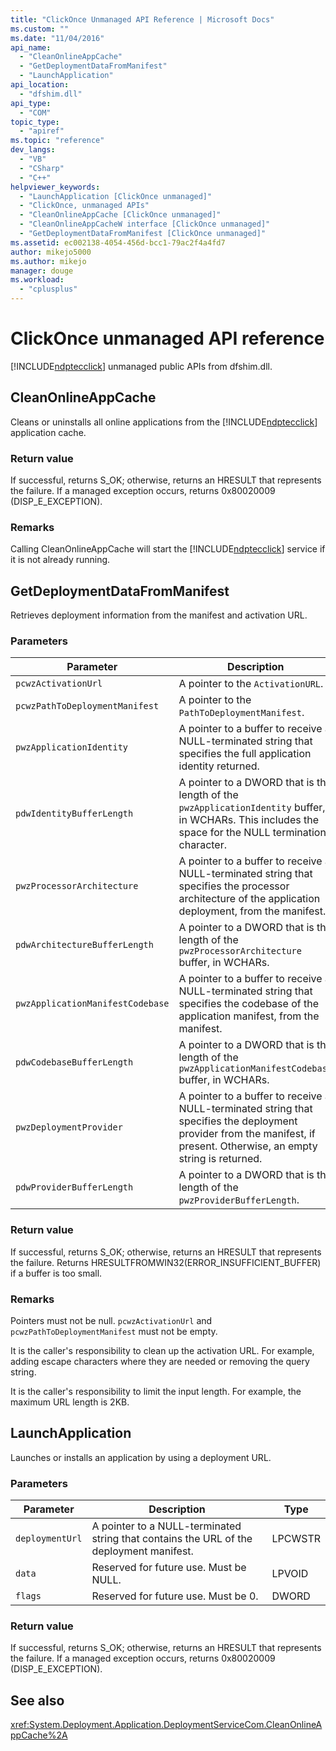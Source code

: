 ```yaml
---
title: "ClickOnce Unmanaged API Reference | Microsoft Docs"
ms.custom: ""
ms.date: "11/04/2016"
api_name: 
  - "CleanOnlineAppCache"
  - "GetDeploymentDataFromManifest"
  - "LaunchApplication"
api_location: 
  - "dfshim.dll"
api_type: 
  - "COM"
topic_type: 
  - "apiref"
ms.topic: "reference"
dev_langs: 
  - "VB"
  - "CSharp"
  - "C++"
helpviewer_keywords: 
  - "LaunchApplication [ClickOnce unmanaged]"
  - "ClickOnce, unmanaged APIs"
  - "CleanOnlineAppCache [ClickOnce unmanaged]"
  - "CleanOnlineAppCacheW interface [ClickOnce unmanaged]"
  - "GetDeploymentDataFromManifest [ClickOnce unmanaged]"
ms.assetid: ec002138-4054-456d-bcc1-79ac2f4a4fd7
author: mikejo5000
ms.author: mikejo
manager: douge
ms.workload: 
  - "cplusplus"
---
```

# ClickOnce unmanaged API reference
[!INCLUDE[ndptecclick](../deployment/includes/ndptecclick_md.md)] unmanaged public APIs from dfshim.dll.  
  
## CleanOnlineAppCache  
 Cleans or uninstalls all online applications from the [!INCLUDE[ndptecclick](../deployment/includes/ndptecclick_md.md)] application cache.  
  
### Return value  
 If successful, returns S_OK; otherwise, returns an HRESULT that represents the failure. If a managed exception occurs, returns 0x80020009 (DISP_E_EXCEPTION).  
  
### Remarks  
 Calling CleanOnlineAppCache will start the [!INCLUDE[ndptecclick](../deployment/includes/ndptecclick_md.md)] service if it is not already running.  
  
## GetDeploymentDataFromManifest  
 Retrieves deployment information from the manifest and activation URL.  
  
### Parameters  
  
|Parameter|Description|Type|  
|---------------|-----------------|----------|  
|`pcwzActivationUrl`|A pointer to the `ActivationURL`.|LPCWSTR|  
|`pcwzPathToDeploymentManifest`|A pointer to the `PathToDeploymentManifest`.|LPCWSTR|  
|`pwzApplicationIdentity`|A pointer to a buffer to receive a NULL-terminated string that specifies the full application identity returned.|LPWSTR|  
|`pdwIdentityBufferLength`|A pointer to a DWORD that is the length of the `pwzApplicationIdentity` buffer, in WCHARs. This includes the space for the NULL termination character.|LPDWORD|  
|`pwzProcessorArchitecture`|A pointer to a buffer to receive a NULL-terminated string that specifies the processor architecture of the application deployment, from the manifest.|LPWSTR|  
|`pdwArchitectureBufferLength`|A pointer to a DWORD that is the length of the `pwzProcessorArchitecture` buffer, in WCHARs.|LPDWORD|  
|`pwzApplicationManifestCodebase`|A pointer to a buffer to receive a NULL-terminated string that specifies the codebase of the application manifest, from the manifest.|LPWSTR|  
|`pdwCodebaseBufferLength`|A pointer to a DWORD that is the length of the `pwzApplicationManifestCodebase` buffer, in WCHARs.|LPDWORD|  
|`pwzDeploymentProvider`|A pointer to a buffer to receive a NULL-terminated string that specifies the deployment provider from the manifest, if present. Otherwise, an empty string is returned.|LPWSTR|  
|`pdwProviderBufferLength`|A pointer to a DWORD that is the length of the `pwzProviderBufferLength`.|LPDWORD|  
  
### Return value  
 If successful, returns S_OK; otherwise, returns an HRESULT that represents the failure. Returns HRESULTFROMWIN32(ERROR_INSUFFICIENT_BUFFER) if a buffer is too small.  
  
### Remarks  
 Pointers must not be null. `pcwzActivationUrl` and `pcwzPathToDeploymentManifest` must not be empty.  
  
 It is the caller's responsibility to clean up the activation URL. For example, adding escape characters where they are needed or removing the query string.  
  
 It is the caller's responsibility to limit the input length. For example, the maximum URL length is 2KB.  
  
## LaunchApplication  
 Launches or installs an application by using a deployment URL.  
  
### Parameters  
  
|Parameter|Description|Type|  
|---------------|-----------------|----------|  
|`deploymentUrl`|A pointer to a NULL-terminated string that contains the URL of the deployment manifest.|LPCWSTR|  
|`data`|Reserved for future use. Must be NULL.|LPVOID|  
|`flags`|Reserved for future use. Must be 0.|DWORD|  
  
### Return value  
 If successful, returns S_OK; otherwise, returns an HRESULT that represents the failure. If a managed exception occurs, returns 0x80020009 (DISP_E_EXCEPTION).  
  
## See also  
 <xref:System.Deployment.Application.DeploymentServiceCom.CleanOnlineAppCache%2A>